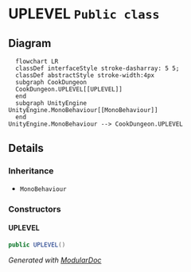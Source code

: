 # UPLEVEL `Public class`

## Diagram
```mermaid
  flowchart LR
  classDef interfaceStyle stroke-dasharray: 5 5;
  classDef abstractStyle stroke-width:4px
  subgraph CookDungeon
  CookDungeon.UPLEVEL[[UPLEVEL]]
  end
  subgraph UnityEngine
UnityEngine.MonoBehaviour[[MonoBehaviour]]
  end
UnityEngine.MonoBehaviour --> CookDungeon.UPLEVEL
```

## Details
### Inheritance
 - `MonoBehaviour`

### Constructors
#### UPLEVEL
```csharp
public UPLEVEL()
```

*Generated with* [*ModularDoc*](https://github.com/hailstorm75/ModularDoc)
